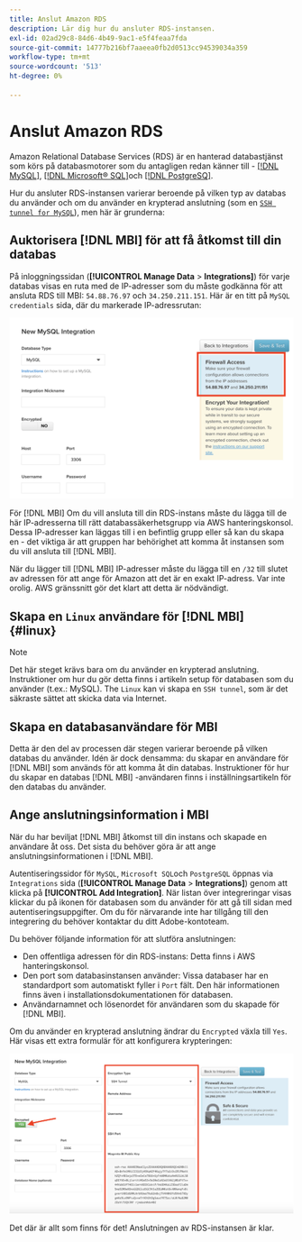 ```yaml
---
title: Anslut Amazon RDS
description: Lär dig hur du ansluter RDS-instansen.
exl-id: 02ad29c8-84d6-4b49-9ac1-e5f4feaa7fda
source-git-commit: 14777b216bf7aaeea0fb2d0513cc94539034a359
workflow-type: tm+mt
source-wordcount: '513'
ht-degree: 0%

---
```


# Anslut Amazon RDS

Amazon Relational Database Services (RDS) är en hanterad databastjänst som körs på databasmotorer som du antagligen redan känner till - [[!DNL MySQL]](../integrations/mysql-via-a-direct-connection.md), [[!DNL Microsoft® SQL]](../integrations/microsoft-sql-server.md)och [[!DNL PostgreSQ]](../integrations/postgresql.md).

Hur du ansluter RDS-instansen varierar beroende på vilken typ av databas du använder och om du använder en krypterad anslutning (som en [`SSH tunnel for MySQL`](../integrations/mysql-via-ssh-tunnel.md)), men här är grunderna:

## Auktorisera [!DNL MBI] för att få åtkomst till din databas

På inloggningssidan (**[!UICONTROL Manage Data** > **Integrations]**) för varje databas visas en ruta med de IP-adresser som du måste godkänna för att ansluta RDS till MBI: `54.88.76.97` och `34.250.211.151`. Här är en titt på `MySQL credentials` sida, där du markerade IP-adressrutan:

![](../../../assets/RDS_IP.png)

För [!DNL MBI] Om du vill ansluta till din RDS-instans måste du lägga till de här IP-adresserna till rätt databassäkerhetsgrupp via AWS hanteringskonsol. Dessa IP-adresser kan läggas till i en befintlig grupp eller så kan du skapa en - det viktiga är att gruppen har behörighet att komma åt instansen som du vill ansluta till [!DNL MBI].

När du lägger till [!DNL MBI] IP-adresser måste du lägga till en `/32` till slutet av adressen för att ange för Amazon att det är en exakt IP-adress. Var inte orolig. AWS gränssnitt gör det klart att detta är nödvändigt.

## Skapa en `Linux` användare för [!DNL MBI] {#linux}

>[!NOTE]
>
>Det här steget krävs bara om du använder en krypterad anslutning. Instruktioner om hur du gör detta finns i artikeln setup för databasen som du använder (t.ex.: MySQL). The `Linux` kan vi skapa en `SSH tunnel`, som är det säkraste sättet att skicka data via Internet.

## Skapa en databasanvändare för MBI

Detta är den del av processen där stegen varierar beroende på vilken databas du använder. Idén är dock densamma: du skapar en användare för [!DNL MBI] som används för att komma åt din databas. Instruktioner för hur du skapar en databas [!DNL MBI] -användaren finns i inställningsartikeln för den databas du använder.

## Ange anslutningsinformation i MBI

När du har beviljat [!DNL MBI] åtkomst till din instans och skapade en användare åt oss. Det sista du behöver göra är att ange anslutningsinformationen i [!DNL MBI].

Autentiseringssidor för `MySQL`, `Microsoft SQL`och `PostgreSQL` öppnas via `Integrations` sida (**[!UICONTROL Manage Data** > **Integrations]**) genom att klicka på **[!UICONTROL Add Integration]**. När listan över integreringar visas klickar du på ikonen för databasen som du använder för att gå till sidan med autentiseringsuppgifter. Om du för närvarande inte har tillgång till den integrering du behöver kontaktar du ditt Adobe-kontoteam.

Du behöver följande information för att slutföra anslutningen:

* Den offentliga adressen för din RDS-instans: Detta finns i AWS hanteringskonsol.
* Den port som databasinstansen använder: Vissa databaser har en standardport som automatiskt fyller i `Port` fält. Den här informationen finns även i installationsdokumentationen för databasen.
* Användarnamnet och lösenordet för användaren som du skapade för [!DNL MBI].

Om du använder en krypterad anslutning ändrar du `Encrypted` växla till `Yes`. Här visas ett extra formulär för att konfigurera krypteringen:

![](../../../assets/sql-integration-encrypted-yes.png)

Det där är allt som finns för det! Anslutningen av RDS-instansen är klar.
